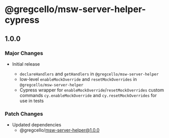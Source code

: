 # @gregcello/msw-server-helper-cypress

## 1.0.0

### Major Changes

- Initial release

  - `declareHandlers` and `getHandlers` in `@gregcello/msw-server-helper`
  - low-level `enableMockOverride` and `resetMockOverrides` in `@gregcello/msw-server-helper`
  - Cypress wrapper for `enableMockOverride`/`resetMockOverrides` custom commands `cy.enableMockOverride` and `cy.resetMockOverrides` for use in tests

### Patch Changes

- Updated dependencies
  - @gregcello/msw-server-helper@1.0.0
